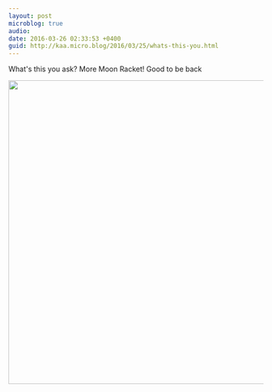 ```yaml
---
layout: post
microblog: true
audio: 
date: 2016-03-26 02:33:53 +0400
guid: http://kaa.micro.blog/2016/03/25/whats-this-you.html
---
```

What's this you ask? More Moon Racket! Good to be back

<img src="https://micro.kaa.bz/uploads/2018/a738c35363.jpg" width="600" height="600" />
